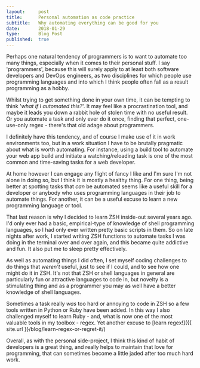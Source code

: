 ```yaml
---
layout:     post
title:      Personal automation as code practice
subtitle:   Why automating everything can be good for you
date:       2018-01-29
type:       Blog Post
published:  true
---
```


Perhaps one natural tendency of programmers is to want to automate too many things, especially when it comes to their
personal stuff. I say 'programmers', because this will surely apply to at least both software developers and DevOps engineers,
as two disciplines for which people use programming languages and into which I think people often fall as a result programming
as a hobby.

Whilst trying to get something done in your own time, it can be tempting to think '*what if I automated
this?*'. It may feel like a procrastination tool, and maybe it leads you down a rabbit hole of stolen time with no
useful result. Or you automate a task and only ever do it once, finding that perfect, one-use-only regex - there's that
old adage about programmers.

I definitely have this tendency, and of course I make use of it in work environments too, but in a work situation I have to be
brutally pragmatic about what is worth automating. For instance, using a build tool to automate your web app build and
initiate a watching/reloading task is one of the most common and time-saving tasks for a web developer.

At home however I can engage any flight of fancy I like and I'm sure I'm not alone in doing so, but I think it is mostly a
healthy thing. For one thing, being better at spotting tasks that *can* be automated seems like a useful skill for a developer
or anybody who uses programming languages in their job to automate things. For another, it can be a useful excuse to
learn a new programming language or tool.

That last reason is why I decided to learn ZSH inside-out several years ago. I'd only ever had a basic, empirical-type of knowledge of shell
programming languages, so I had only ever written pretty basic scripts in them. So on late nights after work, I started writing ZSH functions
to automate tasks I was doing in the terminal over and over again, and this became quite addictive and fun. It also put me
to sleep pretty effectively.

As well as automating things I did often, I set
myself coding challenges to do things that *weren't* useful, just to see if I could, and to see how one might do
it in ZSH. It's not that ZSH or shell languages in general are particularly fun or attractive languages to code in,
but novelty is a stimulating thing and as a programmer you may as well have a better knowledge of shell languages.

Sometimes a task really *was* too hard or annoying to code in ZSH so a few tools written in Python or Ruby have been added.
In this way I also challenged myself to learn Ruby - and, what is now one of the most valuable tools in my toolbox - regex. Yet
another excuse to [learn regex!]({{ site.url }}/blog/learn-regex-or-regret-it/)

Overall, as with the personal side-project, I think this kind of habit of developers is a great thing, and really
helps to maintain that love for programming, that can sometimes become a little jaded after too much hard work.